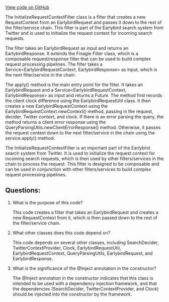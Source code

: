 [View code on GitHub](https://github.com/misbahsy/the-algorithm/src/java/com/twitter/search/earlybird_root/filters/InitializeRequestContextFilter.java)

The InitializeRequestContextFilter class is a filter that creates a new RequestContext from an EarlybirdRequest and passes it down to the rest of the filter/service chain. This filter is part of the Earlybird search system from Twitter and is used to initialize the request context for incoming search requests.

The filter takes an EarlybirdRequest as input and returns an EarlybirdResponse. It extends the Finagle Filter class, which is a composable request/response filter that can be used to build complex request processing pipelines. The filter takes a Service<EarlybirdRequestContext, EarlybirdResponse> as input, which is the next filter/service in the chain.

The apply() method is the main entry point for the filter. It takes an EarlybirdRequest and a Service<EarlybirdRequestContext, EarlybirdResponse> as input and returns a Future<EarlybirdResponse>. The method first records the client clock difference using the EarlybirdRequestUtil class. It then creates a new EarlybirdRequestContext using the EarlybirdRequestContext.newContext() method, passing in the request, decider, Twitter context, and clock. If there is an error parsing the query, the method returns a client error response using the QueryParsingUtils.newClientErrorResponse() method. Otherwise, it passes the request context down to the next filter/service in the chain using the service.apply() method.

The InitializeRequestContextFilter is an important part of the Earlybird search system from Twitter. It is used to initialize the request context for incoming search requests, which is then used by other filters/services in the chain to process the request. This filter is designed to be composable and can be used in conjunction with other filters/services to build complex request processing pipelines.
## Questions: 
 1. What is the purpose of this code?
    
    This code creates a filter that takes an EarlybirdRequest and creates a new RequestContext from it, which is then passed down to the rest of the filter/service chain.

2. What other classes does this code depend on?
    
    This code depends on several other classes, including SearchDecider, TwitterContextProvider, Clock, EarlybirdRequestUtil, EarlybirdRequestContext, QueryParsingUtils, EarlybirdRequest, and EarlybirdResponse.

3. What is the significance of the @Inject annotation in the constructor?
    
    The @Inject annotation in the constructor indicates that this class is intended to be used with a dependency injection framework, and that the dependencies (SearchDecider, TwitterContextProvider, and Clock) should be injected into the constructor by the framework.